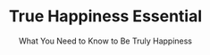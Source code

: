---
layout: blog_by_tag
title: True Happiness Essential
subtitle: 'What You Need to Know to Be Truly Happiness'
tag: true-happiness-essential
permalink: /tags/true-happiness-essential/
---